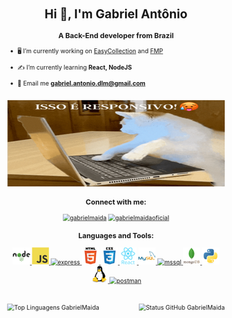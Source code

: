 <h1 align="center">Hi 👋, I'm Gabriel Antônio</h1>
<h3 align="center">A Back-End developer from Brazil</h3>

- 🖥️ I’m currently working on [EasyCollection](https://github.com/GabrielMaida/Easy-Collection) and [FMP](https://github.com/GabrielMaida/FisicaMente-Produtivo)

- ✍️ I’m currently learning **React, NodeJS**

- 📧 Email me **gabriel.antonio.dlm@gmail.com**

<br>

<img width="1000px" height="200px" src="responsividade.gif" />

<div align="center">
    <h3>Connect with me:</h3>
    <p>
    <a href="https://linkedin.com/in/gabrielmaida" target="blank"><img align="center" src="https://raw.githubusercontent.com/rahuldkjain/github-profile-readme-generator/master/src/images/icons/Social/linked-in-alt.svg" alt="gabrielmaida" height="30" width="40" /></a>
    <a href="https://instagram.com/gabrielmaidaoficial" target="blank"><img align="center" src="https://raw.githubusercontent.com/rahuldkjain/github-profile-readme-generator/master/src/images/icons/Social/instagram.svg" alt="gabrielmaidaoficial" height="30" width="40" /></a>
    </p>
</div>

<div align="center">
    <h3>Languages and Tools:</h3>
    <p>
    <a href="https://nodejs.org" target="_blank" rel="noreferrer"> <img src="https://raw.githubusercontent.com/devicons/devicon/master/icons/nodejs/nodejs-original-wordmark.svg" alt="nodejs" width="40" height="40"/> </a>
    <a href="https://developer.mozilla.org/en-US/docs/Web/JavaScript" target="_blank" rel="noreferrer"> <img src="https://raw.githubusercontent.com/devicons/devicon/master/icons/javascript/javascript-original.svg" alt="javascript" width="40" height="40"/> </a>
    <a href="https://expressjs.com" target="_blank" rel="noreferrer"> <img src="https://skillicons.dev/icons?i=express" alt="express" width="40" height="40"/> </a>
    <a href="https://www.w3.org/html/" target="_blank" rel="noreferrer"> <img src="https://raw.githubusercontent.com/devicons/devicon/master/icons/html5/html5-original-wordmark.svg" alt="html5" width="40" height="40"/> </a> 
    <a href="https://www.w3schools.com/css/" target="_blank" rel="noreferrer"> <img src="https://raw.githubusercontent.com/devicons/devicon/master/icons/css3/css3-original-wordmark.svg" alt="css3" width="40" height="40"/> </a>
    <a href="https://reactjs.org/" target="_blank" rel="noreferrer"> <img src="https://raw.githubusercontent.com/devicons/devicon/master/icons/react/react-original-wordmark.svg" alt="react" width="40" height="40"/> </a>
    <a href="https://www.mysql.com/" target="_blank" rel="noreferrer"> <img src="https://raw.githubusercontent.com/devicons/devicon/master/icons/mysql/mysql-original-wordmark.svg" alt="mysql" width="40" height="40"/> </a>
    <a href="https://www.microsoft.com/en-us/sql-server" target="_blank" rel="noreferrer"> <img src="https://www.svgrepo.com/show/303229/microsoft-sql-server-logo.svg" alt="mssql" width="40" height="40"/> </a> 
    <a href="https://www.mongodb.com/" target="_blank" rel="noreferrer"> <img src="https://raw.githubusercontent.com/devicons/devicon/master/icons/mongodb/mongodb-original-wordmark.svg" alt="mongodb" width="40" height="40"/> </a> 
    <a href="https://www.python.org" target="_blank" rel="noreferrer"> <img src="https://raw.githubusercontent.com/devicons/devicon/master/icons/python/python-original.svg" alt="python" width="40" height="40"/> </a> 
    <a href="https://www.linux.org/" target="_blank" rel="noreferrer"> <img src="https://raw.githubusercontent.com/devicons/devicon/master/icons/linux/linux-original.svg" alt="linux" width="40" height="40"/> </a> 
    <a href="https://postman.com" target="_blank" rel="noreferrer"> <img src="https://www.vectorlogo.zone/logos/getpostman/getpostman-icon.svg" alt="postman" width="40" height="40"/> </a> 
</div>

<br>

<div>
    <p><img align="left" src="https://github-readme-stats.vercel.app/api/top-langs?username=gabrielmaida&show_icons=true&layout=compact" alt="Top Linguagens GabrielMaida" height ="180px"/></p>
    <p><img align="right" src="https://github-readme-stats.vercel.app/api?username=gabrielmaida&show_icons=true" alt="Status GitHub GabrielMaida" height ="180px" /></p>
</div>
